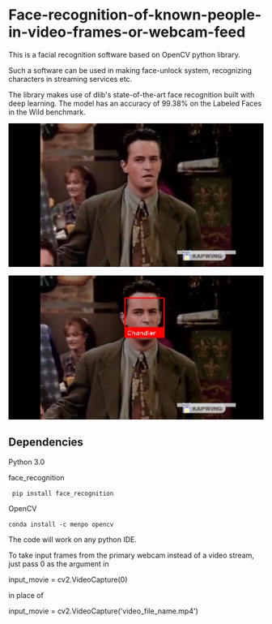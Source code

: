 # Face-recognition-of-known-people-in-video-frames-or-webcam-feed

This is a facial recognition software based on OpenCV python library.

Such a software can be used in making face-unlock system, recognizing characters in streaming services etc.

The library makes use of dlib's state-of-the-art face recognition built with deep learning. The model has an accuracy of 99.38% on the Labeled Faces in the Wild benchmark.


![input:](https://github.com/akhilesh949/Face-recognition-of-known-people-in-video-frames-or-webcam-feed/blob/master/Screenshot%20(95).png?raw=true)

![output:](https://github.com/akhilesh949/Face-recognition-of-known-people-in-video-frames-or-webcam-feed/blob/master/Screenshot%20(96).png?raw=true)


## Dependencies
Python 3.0

face_recognition
```
 pip install face_recognition
```

OpenCV 
```
conda install -c menpo opencv
```
The code will work on any python IDE.

To take input frames from the primary webcam instead of a video stream, just pass 0 as the argument in 

input_movie = cv2.VideoCapture(0)

in place of 

input_movie = cv2.VideoCapture('video_file_name.mp4')


